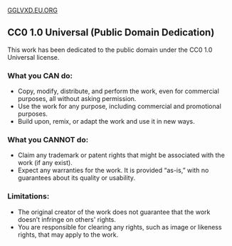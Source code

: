 [GGLVXD.EU.ORG](https://gglvxd.eu.org)


## CC0 1.0 Universal (Public Domain Dedication)

This work has been dedicated to the public domain under the CC0 1.0 Universal license.

### What you CAN do:
- Copy, modify, distribute, and perform the work, even for commercial purposes, all without asking permission.
- Use the work for any purpose, including commercial and promotional purposes.
- Build upon, remix, or adapt the work and use it in new ways.

### What you CANNOT do:
- Claim any trademark or patent rights that might be associated with the work (if any exist).
- Expect any warranties for the work. It is provided “as-is,” with no guarantees about its quality or usability.

### Limitations:
- The original creator of the work does not guarantee that the work doesn’t infringe on others' rights.
- You are responsible for clearing any rights, such as image or likeness rights, that may apply to the work.
